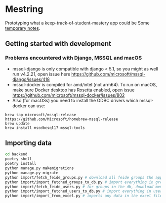 # Mestring

Prototyping what a keep-track-of-student-mastery app could be
Some [temporary notes](./notes/notes.md).

## Getting started with development

### Problems encountered with Django, MSSQL and macOS

- mssql-django is only compatible with django < 5.1, so you might as well run v4.2.21, open issue here https://github.com/microsoft/mssql-django/issues/418
- mssql-docker is compiled for amd/intel (not arm64). To run on macOS, make sure Docker desktop has Rosetta enabled, open issue https://github.com/microsoft/mssql-docker/issues/802
- Also (for macOSs) you need to install the ODBC drivers which mssql-docker can use:

```
brew tap microsoft/mssql-release https://github.com/Microsoft/homebrew-mssql-release
brew update
brew install msodbcsql17 mssql-tools
```

## Importing data

```bash
cd backend
poetry shell
poetry install
python manage.py makemigrations
python manage.py migrate
python import/fetch_feide_groups.py # download all feide groups the application has access to, write all to local groups.json file
python import/import_fetched_groups_to_db.py # import everything in groups.json into the database
python import/fetch_feide_users.py # for groups in the db, download members from feide, write all to local users.json file
python import/import_fetched_users_to_db.py # import everything in users.json into the database
python import/import_from_excel.py # imports any data in the excel file, into the database
```

